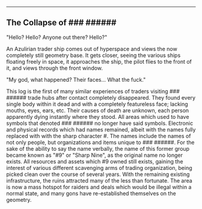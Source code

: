 ---------------------------------
The Collapse of ### ######
---------------------------------
"Hello? Hello? Anyone out there? Hello?"

An Azulirian trader ship comes out of hyperspace and views the now completely still geometry base.
It gets closer, seeing the various ships floating freely in space, it approaches the ship, the pilot flies to the front of it, and views through the front window.

"My god, what happened? Their faces... What the fuck."

This log is the first of many similar experiences of traders visiting ### ###### trade hubs after contact completely disappeared. They found every single body within it dead and with a completely featureless face; lacking mouths, eyes, ears, etc. Their causes of death are unknown, each person apparently dying instantly where they stood. All areas which used to have symbols that denoted ### ###### no longer have said symbols. Electronic and physical records which had names remained, albeit with the names fully replaced with with the sharp character #. The names include the names of not only people, but organizations and items unique to ### ######. For the sake of the ability to say the name verbally, the name of this former group became known as "#9" or "Sharp Nine", as the original name no longer exists. All resources and assets which #9 owned still exists, gaining the interest of various different scavenging arms of trading organization, being picked clean over the course of several years. With the remaining existing infrastructure, the ruins attracted many of the less than fortunate. The area is now a mass hotspot for raiders and deals which would be illegal within a normal state, and many gons have re-established themselves on the geometry.
